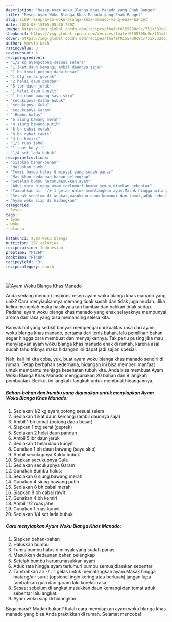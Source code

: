 ```yaml
---
description: "Resep Ayam Woku Blanga Khas Manado yang Enak Banget"
title: "Resep Ayam Woku Blanga Khas Manado yang Enak Banget"
slug: 2109-resep-ayam-woku-blanga-khas-manado-yang-enak-banget
date: 2020-08-15T05:05:30.770Z
image: https://img-global.cpcdn.com/recipes/fbafef0155708c9c/751x532cq70/ayam-woku-blanga-khas-manado-foto-resep-utama.jpg
thumbnail: https://img-global.cpcdn.com/recipes/fbafef0155708c9c/751x532cq70/ayam-woku-blanga-khas-manado-foto-resep-utama.jpg
cover: https://img-global.cpcdn.com/recipes/fbafef0155708c9c/751x532cq70/ayam-woku-blanga-khas-manado-foto-resep-utama.jpg
author: Marvin Nash
ratingvalue: 3
reviewcount: 6
recipeingredient:
- "1/2 kg ayampotong sesuai selera"
- "1 ikat daun kemangi ambil daunnya saja"
- "1 bh tomat potong dadu besar"
- "1 btg serai geprek"
- "2 helai daun pandan"
- "5 lbr daun jeruk"
- "1 helai daun kunyit"
- "1 bh daun bawang saya skip"
- "secukupnya Kaldu bubuk"
- "secukupnya Gula"
- "secukupnya Garam"
- " Bumbu halus"
- "6 siung bawang merah"
- "4 siung bawang putih"
- "8 bh cabai merah"
- "8 bh cabai rawit"
- "4 bh kemiri"
- "1/2 ruas jahe"
- "1 ruas kunyit"
- "1/4 sdt lada bubuk"
recipeinstructions:
- "Siapkan bahan-bahan"
- "Haluskan bumbu"
- "Tumis bumbu halus d minyak yang sudah panas"
- "Masukkan dedaunan bahan pelengkap"
- "Setelah bumbu harum,masukkan ayam"
- "Aduk rata hingga ayam terlumuri bumbu semua,diamkan sebentar"
- "Tambahkan air -/+ 1 gelas untuk mematangkan ayam.Masak hingga matang/air surut (opsional ingin kering atau berkuah) jangan lupa tambahkan gula dan garam lalu koreksi rasa"
- "Sesaat sebelum di angkat,masukkan daun kemangi dan tomat,aduk sebentar lalu angkat."
- "Ayam woku siap di hidangkan"
categories:
- Resep
tags:
- ayam
- woku
- blanga

katakunci: ayam woku blanga 
nutrition: 297 calories
recipecuisine: Indonesian
preptime: "PT26M"
cooktime: "PT40M"
recipeyield: "3"
recipecategory: Lunch

---
```



![Ayam Woku Blanga Khas Manado](https://img-global.cpcdn.com/recipes/fbafef0155708c9c/751x532cq70/ayam-woku-blanga-khas-manado-foto-resep-utama.jpg)

Anda sedang mencari inspirasi resep ayam woku blanga khas manado yang unik? Cara menyiapkannya memang tidak susah dan tidak juga mudah. Jika keliru mengolah maka hasilnya akan hambar dan bahkan tidak sedap. Padahal ayam woku blanga khas manado yang enak selayaknya mempunyai aroma dan rasa yang bisa memancing selera kita.



Banyak hal yang sedikit banyak mempengaruhi kualitas rasa dari ayam woku blanga khas manado, pertama dari jenis bahan, lalu pemilihan bahan segar hingga cara membuat dan menyajikannya. Tak perlu pusing jika mau menyiapkan ayam woku blanga khas manado enak di rumah, karena asal sudah tahu triknya maka hidangan ini dapat jadi sajian spesial.


Nah, kali ini kita coba, yuk, buat ayam woku blanga khas manado sendiri di rumah. Tetap berbahan sederhana, hidangan ini bisa memberi manfaat untuk membantu menjaga kesehatan tubuh kita. Anda bisa membuat Ayam Woku Blanga Khas Manado menggunakan 20 bahan dan 9 langkah pembuatan. Berikut ini langkah-langkah untuk membuat hidangannya.

<!--inarticleads1-->

##### Bahan-bahan dan bumbu yang digunakan untuk menyiapkan Ayam Woku Blanga Khas Manado:

1. Sediakan 1/2 kg ayam,potong sesuai selera
1. Sediakan 1 ikat daun kemangi (ambil daunnya saja)
1. Ambil 1 bh tomat (potong dadu besar)
1. Siapkan 1 btg serai (geprek)
1. Sediakan 2 helai daun pandan
1. Ambil 5 lbr daun jeruk
1. Sediakan 1 helai daun kunyit
1. Gunakan 1 bh daun bawang (saya skip)
1. Ambil secukupnya Kaldu bubuk
1. Siapkan secukupnya Gula
1. Sediakan secukupnya Garam
1. Gunakan  Bumbu halus:
1. Sediakan 6 siung bawang merah
1. Gunakan 4 siung bawang putih
1. Sediakan 8 bh cabai merah
1. Siapkan 8 bh cabai rawit
1. Gunakan 4 bh kemiri
1. Ambil 1/2 ruas jahe
1. Gunakan 1 ruas kunyit
1. Sediakan 1/4 sdt lada bubuk




<!--inarticleads2-->

##### Cara menyiapkan Ayam Woku Blanga Khas Manado:

1. Siapkan bahan-bahan
1. Haluskan bumbu
1. Tumis bumbu halus d minyak yang sudah panas
1. Masukkan dedaunan bahan pelengkap
1. Setelah bumbu harum,masukkan ayam
1. Aduk rata hingga ayam terlumuri bumbu semua,diamkan sebentar
1. Tambahkan air -/+ 1 gelas untuk mematangkan ayam.Masak hingga matang/air surut (opsional ingin kering atau berkuah) jangan lupa tambahkan gula dan garam lalu koreksi rasa
1. Sesaat sebelum di angkat,masukkan daun kemangi dan tomat,aduk sebentar lalu angkat.
1. Ayam woku siap di hidangkan




Bagaimana? Mudah bukan? Itulah cara menyiapkan ayam woku blanga khas manado yang bisa Anda praktikkan di rumah. Selamat mencoba!
